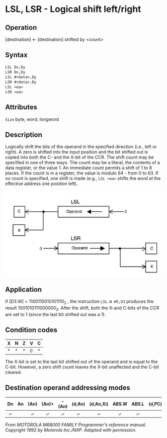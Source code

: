 # LSL, LSR - Logical shift left/right

## Operation
[destination] ← [destination] shifted by \<count\>

## Syntax
```assembly
LSL Dx,Dy
LSR Dx,Dy
LSL #<data>,Dy
LSR #<data>,Dy
LSL <ea>
LSR <ea>
```

## Attributes
`Size` byte, word, longword

## Description
Logically shift the bits of the operand in the specified direction (i.e., left or right). A zero is shifted into the input position and the bit shifted out is copied into both the C- and the X-bit of the CCR. The shift count may be specified in one of three ways. The count may be a literal, the contents of a data register, or the value 1. An immediate count permits a shift of 1 to 8 places. If the count is in a register, the value is modulo 64 - from 0 to 63. If no count is specified, one shift is made (e.g., `LSL <ea>` shifts the *word* at the effective address one position left).

![LSL LSR schema](lsl_lsr.png)

## Application
If [D3.W] = 1100110010101110<sub>2</sub> , the instruction `LSL.W #5,D3` produces the result 1001010111000000<sub>2</sub>. After the shift, both the X-and C-bits of the *CCR* are set to 1 (since the last bit shifted out was a 1).

## Condition codes
|X|N|Z|V|C|
|--|--|--|--|--|
|*|*|*|0|*|

The X-bit is set to the last bit shifted out of the operand and is equal to the C-bit. However, a zero shift count leaves the X-bit unaffected and the C-bit cleared.

## Destination operand addressing modes
|Dn|An|(An)|(An)+|-(An)|(d,An)|(d,An,Xi)|ABS.W|ABS.L|(d,PC)|(d,PC,Xn)|imm|
|:-:|:-:|:-:|:-:|:-:|:-:|:-:|:-:|:-:|:-:|:-:|:-:|
|✓||✓|✓|✓|✓|✓|✓|✓||||

*From MOTOROLA M68000 FAMILY Programmer's reference manual. Copyright 1992 by Motorola Inc./NXP. Adapted with permission.*